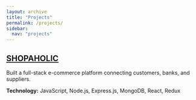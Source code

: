 ```yaml
---
layout: archive
title: "Projects"
permalink: /projects/
sidebar:
  nav: "projects"
---
```



## [SHOPAHOLIC](https://github.com/Nowshadjunaed/Shopaholic)

Built a full-stack e-commerce platform connecting customers, banks, and suppliers.

**Technology:** JavaScript, Node.js, Express.js, MongoDB, React, Redux
